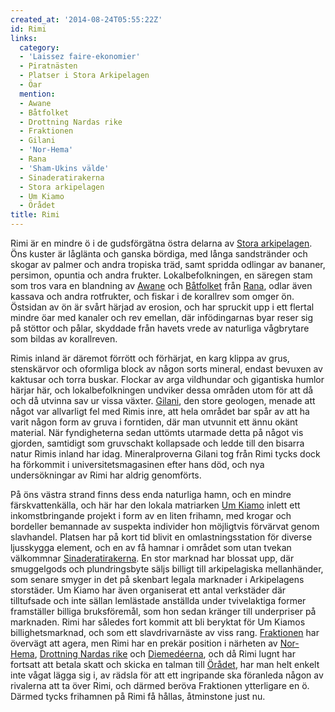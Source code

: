 ```yaml
---
created_at: '2014-08-24T05:55:22Z'
id: Rimi
links:
  category:
  - 'Laissez faire-ekonomier'
  - Piratnästen
  - Platser i Stora Arkipelagen
  - Öar
  mention:
  - Awane
  - Båtfolket
  - Drottning Nardas rike
  - Fraktionen
  - Gilani
  - 'Nor-Hema'
  - Rana
  - 'Sham-Ukins välde'
  - Sinaderatirakerna
  - Stora arkipelagen
  - Um Kiamo
  - Örådet
title: Rimi
---
```


Rimi är en mindre ö i de gudsförgätna östra delarna av [Stora arkipelagen]. Öns kuster är låglänta
och ganska bördiga, med långa sandstränder och skogar av palmer och andra tropiska träd, samt
spridda odlingar av bananer, persimon, opuntia och andra frukter. Lokalbefolkningen, en säregen stam
som tros vara en blandning av [Awane] och [Båtfolket] från [Rana], odlar även kassava och andra
rotfrukter, och fiskar i de korallrev som omger ön. Östsidan av ön är svårt härjad av erosion, och
har spruckit upp i ett flertal mindre öar med kanaler och rev emellan, där infödingarnas byar reser
sig på stöttor och pålar, skyddade från havets vrede av naturliga vågbrytare som bildas av
korallreven.

Rimis inland är däremot förrött och förhärjat, en karg klippa av grus, stenskärvor och oformliga
block av någon sorts mineral, endast bevuxen av kaktusar och torra buskar. Flockar av arga
vildhundar och gigantiska humlor härjar här, och lokalbefolkningen undviker dessa områden utom för
att då och då utvinna sav ur vissa växter. [Gilani], den store geologen, menade att något var
allvarligt fel med Rimis inre, att hela området bar spår av att ha varit någon form av gruva i
forntiden, där man utvunnit ett ännu okänt material. När fyndigheterna sedan uttömts utarmade detta
på något vis gjorden, samtidigt som gruvschakt kollapsade och ledde till den bisarra natur Rimis
inland har idag. Mineralproverna Gilani tog från Rimi tycks dock ha förkommit i
universitetsmagasinen efter hans död, och nya undersökningar av Rimi har aldrig genomförts.

På öns västra strand finns dess enda naturliga hamn, och en mindre färskvattenkälla, och här har den
lokala matriarken [Um Kiamo] inlett ett inkomstbringande projekt i form av en liten frihamn, med
krogar och bordeller bemannade av suspekta individer hon möjligtvis förvärvat genom slavhandel.
Platsen har på kort tid blivit en omlastningsstation för diverse ljusskygga element, och en av få
hamnar i området som utan tvekan välkommnar [Sinaderatirakerna]. En stor marknad har blossat upp,
där smuggelgods och plundringsbyte säljs billigt till arkipelagiska mellanhänder, som senare smyger
in det på skenbart legala marknader i Arkipelagens storstäder. Um Kiamo har även organiserat ett
antal verkstäder där tilltufsade och inte sällan lemlästade anställda under tvivelaktiga former
framställer billiga bruksföremål, som hon sedan kränger till underpriser på marknaden. Rimi har
således fort kommit att bli beryktat för Um Kiamos billighetsmarknad, och som ett slavdrivarnäste av
viss rang. [Fraktionen] har övervägt att agera, men Rimi har en prekär position i närheten av
[Nor-Hema], [Drottning Nardas rike] och [Diemedéerna], och då Rimi lugnt har fortsatt att betala
skatt och skicka en talman till [Örådet], har man helt enkelt inte vågat lägga sig i, av rädsla för
att ett ingripande ska föranleda någon av rivalerna att ta över Rimi, och därmed beröva Fraktionen
ytterligare en ö. Därmed tycks frihamnen på Rimi få hållas, åtminstone just nu.

  [Stora arkipelagen]: Stora_arkipelagen
  [Awane]: Awane
  [Båtfolket]: Båtfolket
  [Rana]: Rana
  [Gilani]: Gilani
  [Um Kiamo]: Um_Kiamo
  [Sinaderatirakerna]: Sinaderatirakerna
  [Fraktionen]: Fraktionen
  [Nor-Hema]: Nor-Hema
  [Drottning Nardas rike]: Drottning_Nardas_rike
  [Diemedéerna]: Sham-Ukins_välde
  [Örådet]: Örådet
